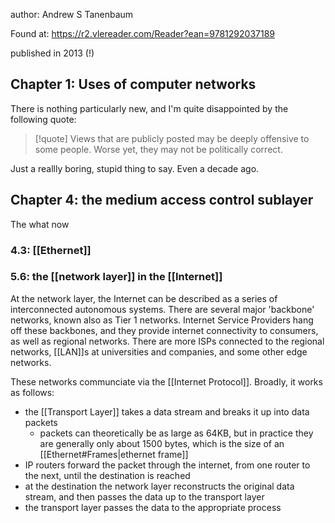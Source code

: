 author: Andrew S Tanenbaum

Found at: https://r2.vlereader.com/Reader?ean=9781292037189

published in 2013 (!)


## Chapter 1: Uses of computer networks
There is nothing particularly new, and I'm quite disappointed by the following quote:

>[!quote] Views that are publicly posted may be deeply offensive to some people. Worse yet, they may not be politically correct.

Just a reallly boring, stupid thing to say. Even a decade ago.

## Chapter 4: the medium access control sublayer
The what now

### 4.3: [[Ethernet]]
### 5.6: the [[network layer]] in the [[Internet]]
At the network layer, the Internet can be described as a series of interconnected autonomous systems. There are several major 'backbone' networks, known also as Tier 1 networks. Internet Service Providers hang off these backbones, and they provide internet connectivity to consumers, as well as regional networks. There are more ISPs connected to the regional networks, [[LAN]]s at universities and companies, and some other edge networks.

These networks communciate via the [[Internet Protocol]]. Broadly, it works as follows:
- the [[Transport Layer]] takes a data stream and breaks it up into data packets
	- packets can theoretically be as large as 64KB, but in practice they are generally only about 1500 bytes, which is the size of an [[Ethernet#Frames|ethernet frame]]
- IP routers forward the packet through the internet, from one router to the next, until the destination is reached
- at the destination the network layer reconstructs the original data stream, and then passes the data up to the transport layer
- the transport layer passes the data to the appropriate process